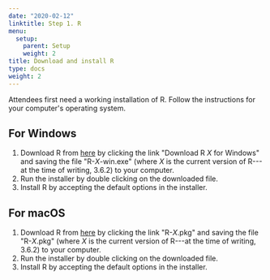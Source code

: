 ```yaml
---
date: "2020-02-12"
linktitle: Step 1. R
menu:
  setup:
    parent: Setup
    weight: 2
title: Download and install R
type: docs
weight: 2
---
```


Attendees first need a working installation of R. Follow the instructions for
your computer's operating system.

## For Windows
1. Download R from [here](https://cloud.r-project.org/bin/windows/base) by
   clicking the link "Download R _X_ for Windows" and saving the file
   "R-_X_-win.exe" (where _X_ is the current version of R---at the time of
   writing, 3.6.2) to your computer.
2. Run the installer by double clicking on the downloaded file.
3. Install R by accepting the default options in the installer.

## For macOS
1. Download R from [here](https://cloud.r-project.org/bin/macosx) by clicking
   the link "R-_X_.pkg" and saving the file "R-_X_.pkg" (where _X_ is
   the current version of R---at the time of writing, 3.6.2) to your computer.
2. Run the installer by double clicking on the downloaded file.
3. Install R by accepting the default options in the installer.
